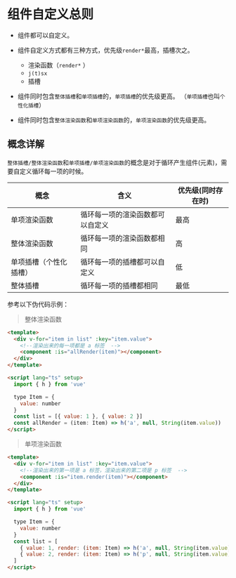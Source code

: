 # 组件自定义总则

- 组件都可以自定义。

- 组件自定义方式都有三种方式，优先级`render*`最高，插槽次之。

  - 渲染函数（`render*` ）
  - `j(t)sx`
  - 插槽

- 组件同时包含`整体插槽`和`单项插槽`的，`单项插槽`的优先级更高。 （`单项插槽`也叫`个性化插槽`）

- 组件同时包含`整体渲染函数`和`单项渲染函数`的，`单项渲染函数`的优先级更高。

## 概念详解

`整体插槽/整体渲染函数`和`单项插槽/单项渲染函数`的概念是对于循环产生组件(元素)，需要自定义循环每一项的时候。

| 概念                   | 含义                             | 优先级(同时存在时) |
| ---------------------- | -------------------------------- | ------------------ |
| 单项渲染函数           | 循环每一项的渲染函数都可以自定义 | 最高               |
| 整体渲染函数           | 循环每一项的渲染函数都相同       | 高                 |
| 单项插槽（个性化插槽） | 循环每一项的插槽都可以自定义     | 低                 |
| 整体插槽               | 循环每一项的插槽都相同           | 最低               |

参考以下伪代码示例：

> 整体渲染函数

```html
<template>
  <div v-for="item in list" :key="item.value">
    <!--渲染出来的每一项都是 a 标签  -->
    <component :is="allRender(item)"></component>
  </div>
</template>

<script lang="ts" setup>
  import { h } from 'vue'

  type Item = {
    value: number
  }
  const list = [{ value: 1 }, { value: 2 }]
  const allRender = (item: Item) => h('a', null, String(item.value))
</script>
```

> 单项渲染函数

```html
<template>
  <div v-for="item in list" :key="item.value">
    <!--渲染出来的第一项是 a 标签，渲染出来的第二项是 p 标签  -->
    <component :is="item.render(item)"></component>
  </div>
</template>

<script lang="ts" setup>
  import { h } from 'vue'

  type Item = {
    value: number
  }
  const list = [
    { value: 1, render: (item: Item) => h('a', null, String(item.value)) },
    { value: 2, render: (item: Item) => h('p', null, String(item.value)) }
  ]
</script>
```
